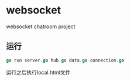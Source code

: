 # websocket
websocket chatroom project

## 运行
```go
go run server.go hub.go data.go connection.go
```
运行之后执行local.html文件  
